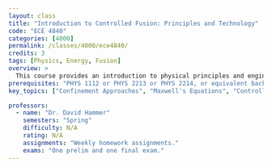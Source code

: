 ```yaml
---
layout: class
title: "Introduction to Controlled Fusion: Principles and Technology"
code: "ECE 4840"
categories: [4000]
permalink: /classes/4000/ece4840/
credits: 3
tags: [Physics, Energy, Fusion]
overview: >
  This course provides an introduction to physical principles and engineering aspects responsible for power generation by controlled fusion. Topics include fuels and conditions required for fusion power, basic fusion-reactor concepts, fundamental aspects of plasma physics relevant to fusion plasmas, basic engineering problems for a fusion reactor, and an engineering analysis of proposed magnetic and/or inertial confinement fusion-reactor designs.
prerequisites: "PHYS 1112 or PHYS 2213 or PHYS 2214, or equivalent background in electricity and magnetism and mechanics"
key_topics: ["Confinement Approaches", "Maxwell's Equations", "Controlled Fusion Energy"]

professors:
  - name: "Dr. David Hammer"
    semesters: "Spring"
    difficulty: N/A
    rating: N/A
    assignments: "Weekly homework assignments."
    exams: "One prelim and one final exam."
---
```

